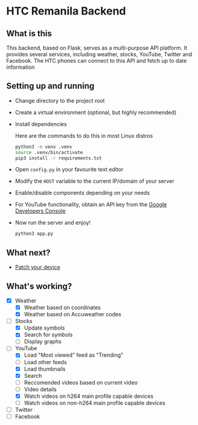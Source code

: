 # HTC Remanila Backend

## What is this
This backend, based on Flask, serves as a multi-purpose API platform. It provides several services, including weather, stocks, YouTube, Twitter and Facebook. The HTC phones can connect to this API and fetch up to date information

## Setting up and running
- Change directory to the project root
- Create a virtual environment (optional, but highly recommended)
- Install dependencies

    Here are the commands to do this in most Linux distros
    ```bash
    python3 -m venv .venv
    source .venv/bin/activate
    pip3 install -r requirements.txt
    ```

- Open `config.py` in your favourite text editor
- Modify the `HOST` variable to the current IP/domain of your server
- Enable/disable components depending on your needs
- For YouTube functionality, obtain an API key from the [Google Developers Console](https://console.developers.google.com/)
- Now run the server and enjoy!
    ```bash
    python3 app.py
    ```

## What next?
- [Patch your device](https://github.com/htc-remanila/resources)

## What's working?
- [x] Weather
    - [x] Weather based on coordinates
    - [x] Weather based on Accuweather codes
- [ ] Stocks
    - [x] Update symbols
    - [x] Search for symbols
    - [ ] Display graphs
- [ ] YouTube
    - [x] Load "Most viewed" feed as "Trending"
    - [ ] Load other feeds
    - [x] Load thumbnails
    - [x] Search
    - [ ] Reccomended videos based on current video
    - [ ] Video details
    - [x] Watch videos on h264 main profile capable devices
    - [ ] Watch videos on non-h264 main profile capable devices
- [ ] Twitter
- [ ] Facebook